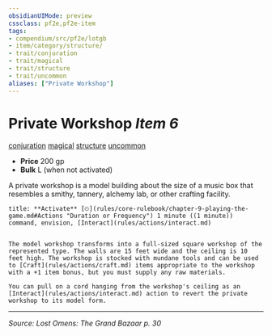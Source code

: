 ```yaml
---
obsidianUIMode: preview
cssclass: pf2e,pf2e-item
tags:
- compendium/src/pf2e/lotgb
- item/category/structure/
- trait/conjuration
- trait/magical
- trait/structure
- trait/uncommon
aliases: ["Private Workshop"]
---
```

# Private Workshop *Item 6*  
[conjuration](rules/traits/conjuration.md "Conjuration School Trait")  [magical](rules/traits/magical.md "Magical Item Trait")  [structure](rules/traits/structure.md "Structure General Trait")  [uncommon](rules/traits/uncommon.md "Uncommon Rarity Trait")  

- **Price** 200 gp
- **Bulk** L (when not activated)

A private workshop is a model building about the size of a music box that resembles a smithy, tannery, alchemy lab, or other crafting facility.

```ad-embed-ability
title: **Activate** [⏲](rules/core-rulebook/chapter-9-playing-the-game.md#Actions "Duration or Frequency") 1 minute ((1 minute)) command, envision, [Interact](rules/actions/interact.md)


The model workshop transforms into a full-sized square workshop of the represented type. The walls are 15 feet wide and the ceiling is 10 feet high. The workshop is stocked with mundane tools and can be used to [Craft](rules/actions/craft.md) items appropriate to the workshop with a +1 item bonus, but you must supply any raw materials.

You can pull on a cord hanging from the workshop's ceiling as an [Interact](rules/actions/interact.md) action to revert the private workshop to its model form.
```


---
*Source: Lost Omens: The Grand Bazaar p. 30*